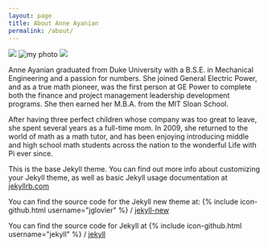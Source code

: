 ```yaml
---
layout: page
title: About Anne Ayanian
permalink: /about/
---
```

![](https://media.licdn.com/mpr/mpr/shrinknp_200_200/p/8/005/036/108/1971dd2.jpg)
![my photo](https://ivycoach.com/content/uploads/2013/09/Duke-Admissions-Essay.jpg)
![](https://i.pinimg.com/736x/3d/a9/af/3da9af708dc16eecfbb41d6be64992c2--engineering-colleges-seals.jpg)

Anne Ayanian graduated from Duke University with a B.S.E. in Mechanical Engineering and a passion for numbers. She joined General Electric Power, and as a true math pioneer, was the first person at GE Power to complete both the finance and project management leadership development programs. She then earned her M.B.A. from the MIT Sloan School.

After having three perfect children whose company was too great to leave, she spent several years as a full-time mom. In 2009, she returned to the world of math as a math tutor, and has been enjoying introducing middle and high school math students across the nation to the wonderful Life with Pi ever since. 

This is the base Jekyll theme. You can find out more info about customizing your Jekyll theme, as well as basic Jekyll usage documentation at [jekyllrb.com](http://jekyllrb.com/)

You can find the source code for the Jekyll new theme at:
{% include icon-github.html username="jglovier" %} /
[jekyll-new](https://github.com/jglovier/jekyll-new)

You can find the source code for Jekyll at
{% include icon-github.html username="jekyll" %} /
[jekyll](https://github.com/jekyll/jekyll)
